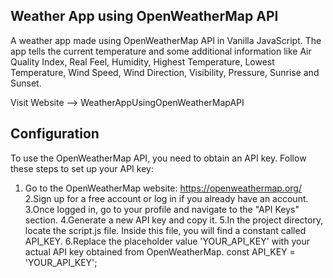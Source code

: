 ## Weather App using OpenWeatherMap API
A weather app made using OpenWeatherMap API in Vanilla JavaScript.
The app tells the current temperature and some additional information like Air Quality Index, Real Feel, Humidity, Highest Temperature, Lowest Temperature, Wind Speed, Wind Direction, Visibility, Pressure, Sunrise and Sunset.

Visit Website --> WeatherAppUsingOpenWeatherMapAPI

## Configuration
To use the OpenWeatherMap API, you need to obtain an API key. 
Follow these steps to set up your API key:
1. Go to the OpenWeatherMap website: https://openweathermap.org/
2.Sign up for a free account or log in if you already have an account.
3.Once logged in, go to your profile and navigate to the "API Keys" section.
4.Generate a new API key and copy it.
5.In the project directory, locate the script.js file. Inside this file, you will find a constant called API_KEY.
6.Replace the placeholder value 'YOUR_API_KEY' with your actual API key obtained from OpenWeatherMap.
const API_KEY = 'YOUR_API_KEY';
